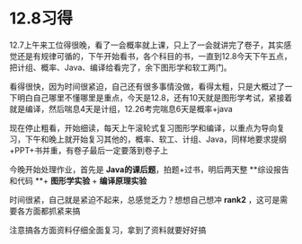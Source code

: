 # 12.8习得

12.7上午来工位得很晚，看了一会概率就上课，只上了一会就讲完了卷子，其实感觉还是有规律可循的，下午开始看书，各个科目的书，一直到12.8今天下午五点，把计组、概率、Java、编译给看完了，余下图形学和软工两门。

看得很快，因为时间很紧迫，自己还有很多事情没做，看得太粗，只是大概过了一下明白自己哪里不懂哪里是重点，今天是12.8，还有10天就是图形学考试，紧接着就是编译，然后喘息4天是计组，12.26考完喘息6天是概率+java

现在停止粗看，开始细读，每天上午滚轮式复习图形学和编译，以重点为导向复习，下午和晚上就开始复习其他的，概率、软工、计组、Java，同样地要求提纲+PPT+书并重，有卷子最后一定要落到卷子上

今晚开始处理作业，首先是 **Java的课后题**，拍题+过书，明后两天整 **综设报告和代码 **+ **图形学实验** + **编译原理实验**

时间很紧，自己就是紧迫不起来，总感觉乏力？想想自己想冲 **rank2** ，这可是需要各方面都抓紧来搞

注意搞各方面资料仔细全面复习，拿到了资料就要好好搞